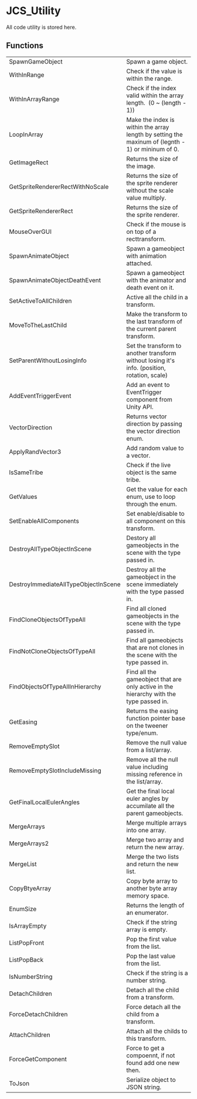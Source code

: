 # JCS_Utility

All code utility is stored here.


## Functions

<table>
  <tr>
    <td>SpawnGameObject</td>
    <td>Spawn a game object.</td>
  </tr>
  <tr>
    <td>WithInRange</td>
    <td>Check if the value is within the range.</td>
  </tr>
  <tr>
    <td>WithInArrayRange</td>
    <td>Check if the index valid within the array length.&nbsp&nbsp(0 ~ (length - 1))</td>
  </tr>
  <tr>
    <td>LoopInArray</td>
    <td>Make the index is within the array length by setting the maxinum of (legnth - 1) or mininum of 0.</td>
  </tr>
  <tr>
    <td>GetImageRect</td>
    <td>Returns the size of the image.</td>
  </tr>
  <tr>
    <td>GetSpriteRendererRectWithNoScale</td>
    <td>Returns the size of the sprite renderer without the scale value multiply.</td>
  </tr>
  <tr>
    <td>GetSpriteRendererRect</td>
    <td>Returns the size of the sprite renderer.</td>
  </tr>
  <tr>
    <td>MouseOverGUI</td>
    <td>Check if the mouse is on top of a recttransform.</td>
  </tr>
  <tr>
    <td>SpawnAnimateObject</td>
    <td>Spawn a gameobject with animation attached.</td>
  </tr>
  <tr>
    <td>SpawnAnimateObjectDeathEvent</td>
    <td>Spawn a gameobject with the animator and death event on it.</td>
  </tr>
  <tr>
    <td>SetActiveToAllChildren</td>
    <td>Active all the child in a transform.</td>
  </tr>
  <tr>
    <td>MoveToTheLastChild</td>
    <td>Make the transform to the last transform of the current parent transform.</td>
  </tr>
  <tr>
    <td>SetParentWithoutLosingInfo</td>
    <td>Set the transform to another transform without losing it's info. (position, rotation, scale)</td>
  </tr>
  <tr>
    <td>AddEventTriggerEvent</td>
    <td>Add an event to EventTrigger component from Unity API.</td>
  </tr>
  <tr>
    <td>VectorDirection</td>
    <td>Returns vector direction by passing the vector direction enum.</td>
  </tr>
  <tr>
    <td>ApplyRandVector3</td>
    <td>Add random value to a vector.</td>
  </tr>
  <tr>
    <td>IsSameTribe</td>
    <td>Check if the live object is the same tribe.</td>
  </tr>
  <tr>
    <td>GetValues</td>
    <td>Get the value for each enum, use to loop through the enum.</td>
  </tr>
  <tr>
    <td>SetEnableAllComponents</td>
    <td>Set enable/disable to all component on this transform.</td>
  </tr>
  <tr>
    <td>DestroyAllTypeObjectInScene</td>
    <td>Destory all gameobjects in the scene with the type passed in.</td>
  </tr>
  <tr>
    <td>DestroyImmediateAllTypeObjectInScene</td>
    <td>Destroy all the gameobject in the scene immediately with the type passed in.</td>
  </tr>
  <tr>
    <td>FindCloneObjectsOfTypeAll</td>
    <td>Find all cloned gameobjects in the scene with the type passed in.</td>
  </tr>
  <tr>
    <td>FindNotCloneObjectsOfTypeAll</td>
    <td>Find all gameobjects that are not clones in the scene with the type passed in.</td>
  </tr>
  <tr>
    <td>FindObjectsOfTypeAllInHierarchy</td>
    <td>Find all the gameobject that are only active in the hierarchy with the type passed in.</td>
  </tr>
  <tr>
    <td>GetEasing</td>
    <td>Returns the easing function pointer base on the tweener type/enum.</td>
  </tr>
  <tr>
    <td>RemoveEmptySlot</td>
    <td>Remove the null value from a list/array.</td>
  </tr>
  <tr>
    <td>RemoveEmptySlotIncludeMissing</td>
    <td>Remove all the null value including missing reference in the list/array.</td>
  </tr>
  <tr>
    <td>GetFinalLocalEulerAngles</td>
    <td>Get the final local euler angles by accumilate all the parent gameobjects.</td>
  </tr>
  <tr>
    <td>MergeArrays</td>
    <td>Merge multiple arrays into one array.</td>
  </tr>
  <tr>
    <td>MergeArrays2</td>
    <td>Merge two array and return the new array.</td>
  </tr>
  <tr>
    <td>MergeList</td>
    <td>Merge the two lists and return the new list.</td>
  </tr>
  <tr>
    <td>CopyBtyeArray</td>
    <td>Copy byte array to another byte array memory space.</td>
  </tr>
  <tr>
    <td>EnumSize</td>
    <td>Returns the length of an enumerator.</td>
  </tr>
  <tr>
    <td>IsArrayEmpty</td>
    <td>Check if the string array is empty.</td>
  </tr>
  <tr>
    <td>ListPopFront</td>
    <td>Pop the first value from the list.</td>
  </tr>
  <tr>
    <td>ListPopBack</td>
    <td>Pop the last value from the list.</td>
  </tr>
  <tr>
    <td>IsNumberString</td>
    <td>Check if the string is a number string.</td>
  </tr>
  <tr>
    <td>DetachChildren</td>
    <td>Detach all the child from a transform.</td>
  </tr>
  <tr>
    <td>ForceDetachChildren</td>
    <td>Force detach all the child from a transform.</td>
  </tr>
  <tr>
    <td>AttachChildren</td>
    <td>Attach all the childs to this transform.</td>
  </tr>
  <tr>
    <td>ForceGetComponent</td>
    <td>Force to get a compoennt, if not found add one new then.</td>
  </tr>
  <tr>
    <td>ToJson</td>
    <td>Serialize object to JSON string.</td>
  </tr>
</table>
